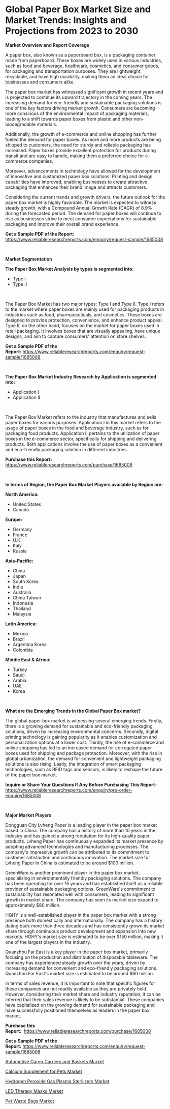 <p><h1>Global Paper Box Market Size and Market Trends: Insights and Projections from 2023 to 2030</h1></p><p><strong>Market Overview and Report Coverage</strong></p>
<p><p>A paper box, also known as a paperboard box, is a packaging container made from paperboard. These boxes are widely used in various industries, such as food and beverage, healthcare, cosmetics, and consumer goods, for packaging and transportation purposes. They are lightweight, recyclable, and have high durability, making them an ideal choice for businesses and consumers alike.</p><p>The paper box market has witnessed significant growth in recent years and is projected to continue its upward trajectory in the coming years. The increasing demand for eco-friendly and sustainable packaging solutions is one of the key factors driving market growth. Consumers are becoming more conscious of the environmental impact of packaging materials, leading to a shift towards paper boxes from plastic and other non-biodegradable materials.</p><p>Additionally, the growth of e-commerce and online shopping has further fueled the demand for paper boxes. As more and more products are being shipped to customers, the need for sturdy and reliable packaging has increased. Paper boxes provide excellent protection for products during transit and are easy to handle, making them a preferred choice for e-commerce companies.</p><p>Moreover, advancements in technology have allowed for the development of innovative and customized paper box solutions. Printing and design capabilities have improved, enabling businesses to create attractive packaging that enhances their brand image and attracts customers.</p><p>Considering the current trends and growth drivers, the future outlook for the paper box market is highly favorable. The market is expected to witness steady growth, with a Compound Annual Growth Rate (CAGR) of 8.9% during the forecasted period. The demand for paper boxes will continue to rise as businesses strive to meet consumer expectations for sustainable packaging and improve their overall brand experience.</p></p>
<p><strong>Get a Sample PDF of the Report:</strong> <a href="https://www.reliableresearchreports.com/enquiry/request-sample/1685008">https://www.reliableresearchreports.com/enquiry/request-sample/1685008</a></p>
<p>&nbsp;</p>
<p><strong>Market Segmentation</strong></p>
<p><strong>The Paper Box Market Analysis by types is segmented into:</strong></p>
<p><ul><li>Type I</li><li>Type II</li></ul></p>
<p>&nbsp;</p>
<p><p>The Paper Box Market has two major types: Type I and Type II. Type I refers to the market where paper boxes are mainly used for packaging products in industries such as food, pharmaceuticals, and cosmetics. These boxes are designed to provide protection, convenience, and enhance product appeal. Type II, on the other hand, focuses on the market for paper boxes used in retail packaging. It involves boxes that are visually appealing, have unique designs, and aim to capture consumers' attention on store shelves.</p></p>
<p><strong>Get a Sample PDF of the Report:</strong>&nbsp;<a href="https://www.reliableresearchreports.com/enquiry/request-sample/1685008">https://www.reliableresearchreports.com/enquiry/request-sample/1685008</a></p>
<p>&nbsp;</p>
<p><strong>The Paper Box Market Industry Research by Application is segmented into:</strong></p>
<p><ul><li>Application I</li><li>Application II</li></ul></p>
<p>&nbsp;</p>
<p><p>The Paper Box Market refers to the industry that manufactures and sells paper boxes for various purposes. Application I in this market refers to the usage of paper boxes in the food and beverage industry, such as for packaging food products. Application II pertains to the utilization of paper boxes in the e-commerce sector, specifically for shipping and delivering products. Both applications involve the use of paper boxes as a convenient and eco-friendly packaging solution in different industries.</p></p>
<p><strong>Purchase this Report:</strong>&nbsp; <a href="https://www.reliableresearchreports.com/purchase/1685008">https://www.reliableresearchreports.com/purchase/1685008</a></p>
<p>&nbsp;</p>
<p><strong>In terms of Region, the Paper Box Market Players available by Region are:</strong></p>
<p>
    <p> <strong> North America: </strong>
        <ul>
            <li>United States</li>
            <li>Canada</li>
        </ul>
        </p> 
    <p> <strong> Europe: </strong>
        <ul>
            <li>Germany</li>
            <li>France</li>
            <li>U.K.</li>
            <li>Italy</li>
            <li>Russia</li>
        </ul>
        </p> 
    <p> <strong> Asia-Pacific: </strong>
        <ul>
            <li>China</li>
            <li>Japan</li>
            <li>South Korea</li>
            <li>India</li>
            <li>Australia</li>
            <li>China Taiwan</li>
            <li>Indonesia</li>
            <li>Thailand</li>
            <li>Malaysia</li>
        </ul>
        </p> 
    <p> <strong> Latin America: </strong>
        <ul>
            <li>Mexico</li>
            <li>Brazil</li>
            <li>Argentina Korea</li>
            <li>Colombia</li>
        </ul>
        </p> 
    <p> <strong> Middle East & Africa: </strong>
        <ul>
            <li>Turkey</li>
            <li>Saudi</li>
            <li>Arabia</li>
            <li>UAE</li>
            <li>Korea</li>
        </ul>
    </p>
    </p>
<p>&nbsp;</p>
<p><strong>What are the Emerging Trends in the Global Paper Box market?</strong></p>
<p><p>The global paper box market is witnessing several emerging trends. Firstly, there is a growing demand for sustainable and eco-friendly packaging solutions, driven by increasing environmental concerns. Secondly, digital printing technology is gaining popularity as it enables customization and personalization options at a lower cost. Thirdly, the rise of e-commerce and online shopping has led to an increased demand for corrugated paper boxes used for shipping and package protection. Moreover, with the rise in global urbanization, the demand for convenient and lightweight packaging solutions is also rising. Lastly, the integration of smart packaging technologies, such as RFID tags and sensors, is likely to reshape the future of the paper box market.</p></p>
<p><strong>Inquire or Share Your Questions If Any Before Purchasing This Report</strong>- <a href="https://www.reliableresearchreports.com/enquiry/pre-order-enquiry/1685008">https://www.reliableresearchreports.com/enquiry/pre-order-enquiry/1685008</a></p>
<p>&nbsp;</p>
<p><strong>Major Market Players</strong></p>
<p><p>Dongguan City Lvheng Paper is a leading player in the paper box market based in China. The company has a history of more than 10 years in the industry and has gained a strong reputation for its high-quality paper products. Lvheng Paper has continuously expanded its market presence by adopting advanced technologies and manufacturing processes. The company's impressive growth can be attributed to its commitment to customer satisfaction and continuous innovation. The market size for Lvheng Paper in China is estimated to be around $100 million.</p><p>GreenWare is another prominent player in the paper box market, specializing in environmentally friendly packaging solutions. The company has been operating for over 15 years and has established itself as a reliable provider of sustainable packaging options. GreenWare's commitment to sustainability has resonated well with consumers, leading to significant growth in market share. The company has seen its market size expand to approximately $80 million.</p><p>HGHY is a well-established player in the paper box market with a strong presence both domestically and internationally. The company has a history dating back more than three decades and has consistently grown its market share through continuous product development and expansion into new markets. HGHY's market size is estimated to be over $150 million, making it one of the largest players in the industry.</p><p>Quanzhou Far East is a key player in the paper box market, primarily focusing on the production and distribution of disposable tableware. The company has experienced steady growth over the years, driven by increasing demand for convenient and eco-friendly packaging solutions. Quanzhou Far East's market size is estimated to be around $60 million.</p><p>In terms of sales revenue, it is important to note that specific figures for these companies are not readily available as they are privately held. However, considering their market share and industry reputation, it can be inferred that their sales revenue is likely to be substantial. These companies have capitalized on the growing demand for sustainable packaging and have successfully positioned themselves as leaders in the paper box market.</p></p>
<p><strong>Purchase this Report:</strong>&nbsp;&nbsp;<a href="https://www.reliableresearchreports.com/purchase/1685008">https://www.reliableresearchreports.com/purchase/1685008</a></p>
<p></p>
<p><strong>Get a Sample PDF of the Report:</strong>&nbsp;<a href="https://www.reliableresearchreports.com/enquiry/request-sample/1685008">https://www.reliableresearchreports.com/enquiry/request-sample/1685008</a></p>
<p><p><a href="https://www.linkedin.com/pulse/automotive-cargo-carriers-baskets-market-share-amp-new/">Automotive Cargo Carriers and Baskets Market</a></p><p><a href="https://github.com/kuntayevaz/Market-Research-Report-List-1/blob/main/calcium-supplement-for-pets-market.md">Calcium Supplement for Pets Market</a></p><p><a href="https://medium.com/@deniseharvey70/hydrogen-peroxide-gas-plasma-sterilizers-market-focuses-on-market-share-size-and-projected-79be3b3f07d2">Hydrogen Peroxide Gas Plasma Sterilizers Market</a></p><p><a href="https://medium.com/@christinascott1938/led-therapy-masks-market-the-key-to-successful-business-strategy-forecast-till-2030-a7c56660d452">LED Therapy Masks Market</a></p><p><a href="https://github.com/Krish2023na/Market-Research-Report-List-1/blob/main/pet-waste-bags-market.md">Pet Waste Bags Market</a></p></p>